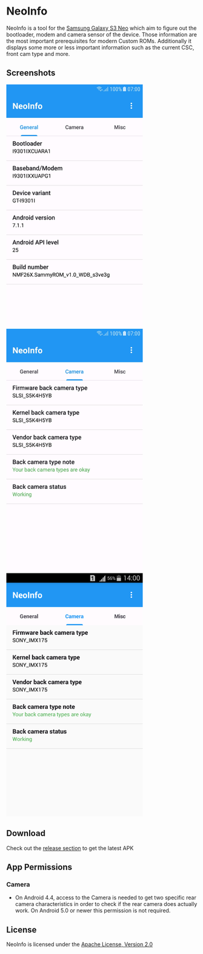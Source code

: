 # NeoInfo

NeoInfo is a tool for the [Samsung Galaxy S3 Neo](https://en.wikipedia.org/wiki/Samsung_Galaxy_S_III_Neo) 
which aim to figure out the bootloader, modem and camera sensor of the device. 
Those information are the most important prerequisites for modern Custom ROMs. 
Additionally it displays some more or less important information such as the 
current CSC, front cam type and more.

## Screenshots
<img src="images/app_main_general.jpg" width="360" height="640" /> <img src="images/app_main_camera.jpg" width="360" height="640" /> <img src="images/app_main_camera2.png" width="360" height="640" />

## Download
Check out the [release section](https://github.com/prototype74/NeoInfo/releases) to get the latest APK

## App Permissions

### Camera
- On Android 4.4, access to the Camera is needed to get two specific rear camera characteristics in order to check if the rear camera does actually work. On Android 5.0 or newer this permission is not required.

## License

NeoInfo is licensed under the [Apache License, Version 2.0](https://github.com/prototype74/NeoInfo/blob/master/LICENSE)
